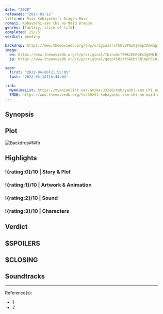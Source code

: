 ```yaml
---
date: "2020"
released: "2017-01-12"
title:en: Miss Kobayashi's Dragon Maid
romaji: Kobayashi-san Chi no Maid Dragon
genres: [fantasy, slice of life]
completed: 25/25
verdict: pending

backdrop: https://www.themoviedb.org/t/p/original/xfkOv2PSuVjehptAmRagT4MzatQ.jpg
image:
  en: https://www.themoviedb.org/t/p/original/tNznuhcf7WKzEmPQEsIgGMrB3Az.jpg
  jp: https://www.themoviedb.org/t/p/original/g8gof5OzYtS8Ebt5BlmpPExUjlJ.jpg

seen:
  first: "2022-04-06T21:55:05"
  last: "2022-05-14T16:44:04"

link:
  MyAnimeList: https://myanimelist.net/anime/33206/Kobayashi-san_Chi_no_Maid_Dragon/
  TMDB: https://www.themoviedb.org/tv/69291-kobayashi-san-chi-no-maid-dragon
---
```



## Synopsis

## Plot

![Backdrop#f#fb](https://www.themoviedb.org/t/p/original/vc3GVrH46tZPUk7RxRpQO6wH3ny.jpg "Source: TMDB")

## Highlights

### !{rating:0}/10 | Story & Plot

### !{rating:1}/10 | Artwork & Animation

### !{rating:2}/10 | Sound

### !{rating:3}/10 | Characters

## Verdict

## $SPOILERS

## $CLOSING

## Soundtracks

***
Reference(s):

- 1
- 2
